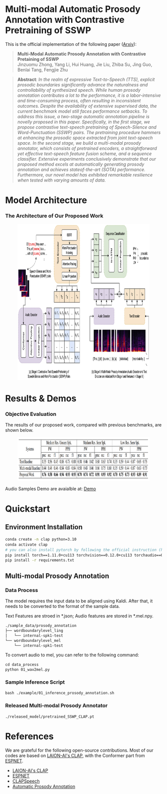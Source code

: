 # Multi-modal Automatic Prosody Annotation with Contrastive Pretraining of SSWP

<!-- ### [Arxiv](https://arxiv.org/abs/2309.05423) &nbsp;&nbsp;&nbsp;&nbsp; [Demo](https://jzmzhong.github.io/Automatic-Prosody-Annotator-With-SSWP-CLAP/) -->
<!-- <table style="border:1px solidb ack;margin-left:auto;margin-right:auto;border-spacing:20px;">
    <tr>
    <td><h3><a href="https://arxiv.org/abs/2309.05423">Arxiv</a></h3></td>
    <td><h3><a href="https://jzmzhong.github.io/Automatic-Prosody-Annotator-With-SSWP-CLAP">Demo</a></h3></td>
    <td><h3><a href="https://github.com/jzmzhong/Automatic-Prosody-Annotator-with-SSWP-CLAP">Code (Here)</a></h3></td>
    </tr>
</table> -->

<!-- ###  [Demo](https://jzmzhong.github.io/Automatic-Prosody-Annotator-With-SSWP-CLAP) [Code(Here)](https://github.com/jzmzhong/Automatic-Prosody-Annotator-with-SSWP-CLAP) -->

This is the official implementation of the following paper ([Arxiv](https://arxiv.org/abs/2309.05423)):

> **Multi-Modal Automatic Prosody Annotation with Contrastive Pretaining of SSWP** \
> Jinzuomu Zhong, Yang Li, Hui Huang, Jie Liu, Zhiba Su, Jing Guo, Benlai Tang, Fengjie Zhu

> **Abstract**: *In the realm of expressive Text-to-Speech (TTS), explicit prosodic boundaries significantly advance the naturalness and controllability of synthesized speech. While human prosody annotation contributes a lot to the performance, it is a labor-intensive and time-consuming process, often resulting in inconsistent outcomes. Despite the availability of extensive supervised data, the current benchmark model still faces performance setbacks. To address this issue, a two-stage automatic annotation pipeline is novelly proposed in this paper. Specifically, in the first stage, we propose contrastive text-speech pretraining of Speech-Silence and Word-Punctuation (SSWP) pairs. The pretraining procedure hammers at enhancing the prosodic space extracted from joint text-speech space. In the second stage, we build a multi-modal prosody annotator, which consists of pretrained encoders, a straightforward yet effective text-speech feature fusion scheme, and a sequence classifier. Extensive experiments conclusively demonstrate that our proposed method excels at automatically generating prosody annotation and achieves stateof-the-art (SOTA) performance. Furthermore, our novel model has exhibited remarkable resilience when tested with varying amounts of data.*


# Model Architecture

<!-- Method -->
<h3>The Architecture of Our Proposed Work</h3>
<figure>
<p style="text-align:center"><img src="./figs/model_v2.3_trimmed.png" alt="AVSE" height=500px/></p>
</figure>

# Results & Demos

<!-- Ojective Evaluation -->
<h3>Objective Evaluation</h3>
The results of our proposed work, compared with previous benchmarks, are shown below.
<figure>
<p style="text-align:center"><img src="./figs/objective.png" alt="AVSE" height=140px/></p>
</figure>


Audio Samples Demo are avaialble at: [Demo](https://jzmzhong.github.io/Automatic-Prosody-Annotator-With-SSWP-CLAP/)


# Quickstart

## Environment Installation

```bash
conda create -n clap python=3.10
conda activate clap
# you can also install pytorch by following the official instruction (https://pytorch.org/get-started/locally/)
pip install torch==1.11.0+cu113 torchvision==0.12.0+cu113 torchaudio==0.11.0+cu113 -f https://download.pytorch.org/whl/torch_stable.html
pip install -r requirements.txt
```

## Multi-modal Prosody Annotation

### Data Process

The model requires the input data to be aligned using Kaldi. After that, it needs to be converted to the format of the sample data.

Text Features are stroed in *.json; Audio features are stored in *.mel.npy.

```shell
./sample_data/prosody_annotation
├── wordboundarylevel_ling
│   └── internal-spk1-test
└── wordboundarylevel_mel
    └── internal-spk1-test
```

To convert audio to mel, you can refer to the following command:

```base
cd data_process
python 01_wav2mel.py
```

### Sample Inference Script

```base
bash ./example/01_inference_prosody_annotation.sh
```
### Released Multi-modal Prosody Annotator 

```
./released_model/pretrained_SSWP_CLAP.pt
```


# References

We are grateful for the following open-source contributions. Most of our codes are based on [LAION-AI's CLAP](https://github.com/LAION-AI/CLAP), with the Conformer part from [ESPNET](https://github.com/espnet/espnet).

- [LAION-AI's CLAP](https://github.com/LAION-AI/CLAP)
- [ESPNET](https://github.com/espnet/espnet)
- [CLAPSpeech](https://clapspeech.github.io/)
- [Automatic Prosody Annotation](https://github.com/Daisyqk/Automatic-Prosody-Annotation)
